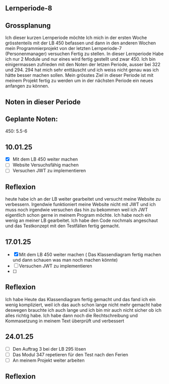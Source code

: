 ## Lernperiode-8



## Grossplanung

Ich dieser kurzen Lernperiode möchte Ich mich in der ersten Woche grösstenteils mit der LB 450 befassen und dann in den anderen Wochen mein Programmierprojekt von der letzten Lernperiode-7 (Personenmanager) versuchen Fertig zu stellen. In dieser Lernperiode Habe ich nur 2 Module und nur eines wird fertig gestellt und zwar 450. Ich bin einigermassen zufrieden mit den Noten der letzen Periode, ausser bei 322 und 294. 294 hat mich sehr enttäuscht und ich weiss nicht genau was ich hätte besser machen sollen. Mein grösstes Ziel in dieser Periode ist mit meinem Projekt fertig zu werden um in der nächsten Periode ein neues anfangen zu können.

## Noten in dieser Periode



## Geplante Noten:

450: 5.5-6

## 10.01.25
- [x] Mit dem LB 450 weiter machen
- [ ] Website Versuchsfähig machen
- [ ] Versuchen JWT zu implementieren
 
## Reflexion

heute habe ich an der LB weiter gearbeitet und versucht meine Website zu verbessern. Irgendwie funktioniert meine Website nicht mit JWT und ich muss noch irgendwie versuchen das hin zu bekommen weil ich JWT eigentlich schon gerne in meinem Program möchte. Ich habe noch ein wenig an meiner LB gearbeitet. Ich habe den Code nochmals angeschaut und das Testkonzept mit den Testfällen fertig gemacht.


## 17.01.25
- [x] Mit dem LB 450 weiter machen ( Das Klassendiagram fertig machen und dann schauen was man noch machen könnte)
- [ ] Versuchen JWT zu implementieren
- [ ] 
 
## Reflexion
Ich habe Heute das Klassendiagram fertig gemacht und das fand ich ein wenig kompliziert, weil ich das auch schon lange nicht mehr gemacht habe deswegen brauchte ich auch lange und ich bin mir auch nicht sicher ob ich alles richtig habe. Ich habe dann noch die Rechtschreibung und Kommasetzung in meinem Text überprüft und verbessert


## 24.01.25
- [ ] Den Auftrag 3 bei der LB 295 lösen
- [ ] Das Modul 347 repetieren für den Test nach den Ferien
- [ ] An meinem Projekt weiter arbeiten
 
## Reflexion

